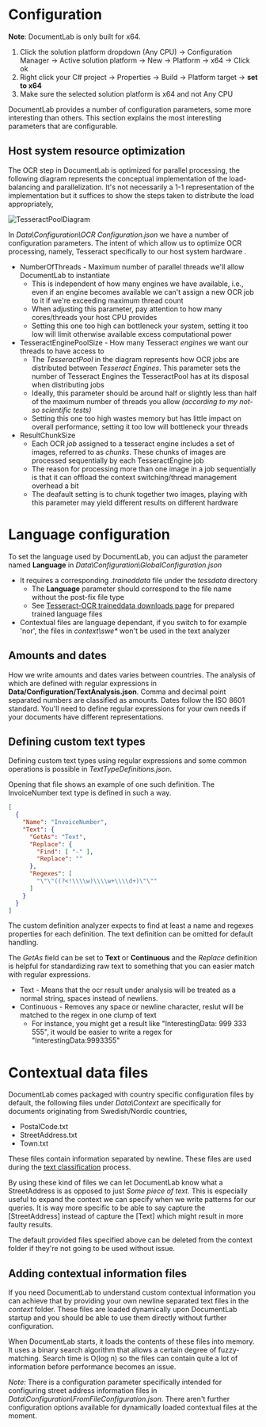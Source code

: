 # Configuration 

**Note**: DocumentLab is only built for x64. 

1. Click the solution platform dropdown (Any CPU) -> Configuration Manager -> Active solution platform -> New -> Platform -> x64 -> Click ok
2. Right click your C# project -> Properties -> Build -> Platform target -> **set to x64**
3. Make sure the selected solution platform is x64 and not Any CPU

DocumentLab provides a number of configuration parameters, some more interesting than others. This section explains the most interesting parameters that are configurable.

## Host system resource optimization

The OCR step in DocumentLab is optimized for parallel processing, the following diagram represents the conceptual implementation of the load-balancing and parallelization. It's not necessarily a 1-1 representation of the implementation but it suffices to show the steps taken to distribute the load appropriately,

![TesseractPoolDiagram](https://raw.githubusercontent.com/karisigurd4/DocumentLab/master/Documentation/TesseractPoolDiagram.png)

In *Data\Configuration\OCR Configuration.json* we have a number of configuration parameters. The intent of which allow us to optimize OCR processing, namely, Tesseract specifically to our host system hardware .

* NumberOfThreads - Maximum number of parallel threads we'll allow DocumentLab to instantiate
  * This is independent of how many engines we have available, i.e., even if an engine becomes available we can't assign a new OCR job to it if we're exceeding maximum thread count
  * When adjusting this parameter, pay attention to how many cores/threads your host CPU provides
  * Setting this one too high can bottleneck your system, setting it too low will limit otherwise available excess computational power
* TesseractEnginePoolSize - How many Tesseract *engines* we want our threads to have access to
  * The *TesseractPool* in the diagram represents how OCR jobs are distributed between *Tesseract Engines*. This parameter sets the number of Tesseract Engines the TesseractPool has at its disposal when distributing jobs
  * Ideally, this parameter should be around half or slightly less than half of the maximum number of threads you allow *(according to my not-so scientific tests)*
  * Setting this one too high wastes memory but has little impact on overall performance, setting it too low will bottleneck your threads
* ResultChunkSize 
  * Each OCR *job* assigned to a tesseract engine includes a set of images, referred to as *chunks*. These chunks of images are processed sequentially by each TesseractEngine job
  * The reason for processing more than one image in a job sequentially is that it can offload the context switching/thread management overhead a bit
  * The deafault setting is to chunk together two images, playing with this parameter may yield different results on different hardware

# Language configuration

To set the language used by DocumentLab, you can adjust the parameter named **Language** in *Data\Configuration\GlobalConfiguration.json*

* It requires a corresponding *.traineddata* file under the *tessdata* directory
  * The **Language** parameter should correspond to the file name without the post-fix file type
  * See [Tesseract-OCR traineddata downloads page](https://github.com/tesseract-ocr/tessdata) for prepared trained language files
* Contextual files are language dependant, if you switch to for example 'nor', the files in *context\swe\** won't be used in the text analyzer

## Amounts and dates

How we write amounts and dates varies between countries. The analysis of which are defined with regular expressions in **Data/Configuration/TextAnalysis.json**. Comma and decimal point separated numbers are classified as amounts. Dates follow the ISO 8601 standard. You'll need to define regular expressions for your own needs if your documents have different representations. 

## Defining custom text types

Defining custom text types using regular expressions and some common operations is possible in *TextTypeDefinitions.json*.

Opening that file shows an example of one such definition. The InvoiceNumber text type is defined in such a way.

```json
[
  {
    "Name": "InvoiceNumber",
    "Text": {
      "GetAs": "Text",
      "Replace": {
        "Find": [ "-" ],
        "Replace": ""
      },
      "Regexes": [
        "\"\"((?<!\\\\w)\\\\w+\\\\d+)\"\""
      ]
    }
  }
]
```

The custom definition analyzer expects to find at least a name and regexes properties for each definition. The text definition can be omitted for default handling.

The *GetAs* field can be set to **Text** or **Continuous** and the *Replace* definition is helpful for standardizing raw text to something that you can easier match with regular expressions.

* Text - Means that the ocr result under analysis will be treated as a normal string, spaces instead of newliens.
* Continuous - Removes any space or newline character, reslut will be matched to the regex in one clump of text
    * For instance, you might get a result like "InterestingData: 999 333 555", it would be easier to write a regex for "InterestingData:9993355" 

# Contextual data files

DocumentLab comes packaged with country specific configuration files by default, the following files under *Data\Context* are specifically for documents originating from Swedish/Nordic countries, 

* PostalCode.txt
* StreetAddress.txt
* Town.txt

These files contain information separated by newline. These files are used during the [text classification](https://github.com/karisigurd4/DocumentLab/blob/master/Documentation/Overview.md#text-classification) process. 

By using these kind of files we can let DocumentLab know what a StreetAddress is as opposed to just *Some piece of text*. This is especially useful to expand the context we can specify when we write patterns for our queries. It is way more specific to be able to say capture the [StreetAddress] instead of capture the [Text] which might result in more faulty results.

The default provided files specified above can be deleted from the context folder if they're not going to be used without issue.

## Adding contextual information files

If you need DocumentLab to understand custom contextual information you can achieve that by providing your own newline separated text files in the *context* folder. These files are loaded dynamically upon DocumentLab startup and you should be able to use them directly without further configuration. 

When DocumentLab starts, it loads the contents of these files into memory. It uses a binary search algorithm that allows a certain degree of fuzzy-matching. Search time is O(log n) so the files can contain quite a lot of information before performance becomes an issue.

*Note:* There is a configuration parameter specifically intended for configuring street address information files in *Data\Configuration\FromFileConfiguration.json*. There aren't further configuration options available for dynamically loaded contextual files at the moment. 
